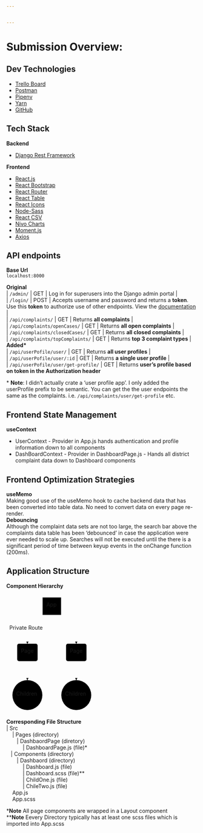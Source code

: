 ```yaml
---


---
```


<h1 id="submission-overview">Submission Overview:</h1>
<h2 id="dev-technologies">Dev Technologies</h2>
<ul>
<li><a href="https://trello.com/invite/b/kopcvyMk/9616e91ac8690334b97cdd2284152f06/nycc-code-challenge">Trello Board</a></li>
<li><a href="https://documenter.getpostman.com/view/6222631/TWDZJc9J#intro">Postman</a></li>
<li><a href="https://pipenv.pypa.io/en/latest/">Pipenv</a></li>
<li><a href="https://classic.yarnpkg.com/en/">Yarn</a></li>
<li><a href="https://github.com/">GitHub</a></li>
</ul>
<h2 id="tech-stack">Tech Stack</h2>
<p><strong>Backend</strong></p>
<ul>
<li><a href="https://www.django-rest-framework.org/">Django Rest Framework</a></li>
</ul>
<p><strong>Frontend</strong></p>
<ul>
<li><a href="https://reactjs.org/">React.js</a></li>
<li><a href="https://react-bootstrap.github.io/">React Bootstrap</a></li>
<li><a href="https://reactrouter.com/web/guides/quick-start">React Router</a></li>
<li><a href="https://react-table.tanstack.com/">React Table</a></li>
<li><a href="https://react-icons.github.io/react-icons/">React Icons</a></li>
<li><a href="https://www.npmjs.com/package/node-sass">Node-Sass</a></li>
<li><a href="https://www.npmjs.com/package/react-csv">React CSV</a></li>
<li><a href="https://nivo.rocks/">Nivo Charts</a></li>
<li><a href="https://momentjs.com/">Moment.js</a></li>
<li><a href="https://www.npmjs.com/package/axios">Axios</a></li>
</ul>
<h2 id="api-endpoints">API endpoints</h2>
<p><strong>Base Url</strong><br>
<code>localhost:8000</code></p>
<p><strong>Original</strong><br>
| <code>/admin/</code> | GET | Log in for superusers into the Django admin portal |<br>
| <code>/login/</code> | POST | Accepts username and password and returns a <strong>token</strong>. Use this <strong>token</strong> to authorize use of other endpoints. View the <a href="https://www.django-rest-framework.org/api-guide/authentication/#basicauthentication">documentation</a> |<br>
| <code>/api/complaints/</code> | GET | Returns <strong>all complaints</strong> |<br>
| <code>/api/complaints/openCases/</code> | GET | Returns <strong>all open complaints</strong> |<br>
| <code>/api/complaints/closedCases/</code> | GET | Returns <strong>all closed complaints</strong> |<br>
| <code>/api/complaints/topComplaints/</code> | GET | Returns <strong>top 3 complaint types</strong> |<br>
<strong>Added*</strong><br>
| <code>/api/userPofile/user/</code> | GET | Returns <strong>all user profiles</strong> |<br>
| <code>/api/userPofile/user/:id</code> | GET | Returns <strong>a single user profile</strong> |<br>
| <code>/api/userPofile/user/get-profile/</code> | GET | Returns <strong>user’s profile based on token in the Authorization header</strong></p>
<p>* <strong>Note</strong>: I didn’t actually crate a ‘user profile app’. I only added the userProfile prefix to be semantic. You can get the the user endpoints the same as the  complaints. i.e. <code>/api/complaints/user/get-profile</code> etc.</p>
<h2 id="frontend-state-management">Frontend State Management</h2>
<p><strong>useContext</strong></p>
<ul>
<li>UserContext - Provider in App.js hands authentication and profile information down to all components</li>
<li>DashBoardContext - Provider in DashboardPage.js - Hands all district complaint data down to Dashboard 		    components</li>
</ul>
<h2 id="frontend-optimization-strategies">Frontend Optimization Strategies</h2>
<p><strong>useMemo</strong><br>
Making good use of the useMemo hook to cache backend data that has been converted  into table data. No need to convert data on every page re-render.<br>
<strong>Debouncing</strong><br>
Although the complaint data sets are not too large, the search bar above the complaints data table has been ‘debounced’ in case the application were ever needed to scale up. Searches will not be executed until the there is a significant period of time  between keyup events in the onChange function (200ms).</p>
<h2 id="application-structure">Application Structure</h2>
<p><strong>Component  Hierarchy</strong></p>
<div class="mermaid"><svg xmlns="http://www.w3.org/2000/svg" id="mermaid-svg-brvfi0PzCcK0FrRY" width="100%" style="max-width: 232.140625px;" viewBox="0 0 232.140625 313.078125"><g transform="translate(-12, -12)"><g class="output"><g class="clusters"></g><g class="edgePaths"><g class="edgePath" style="opacity: 1;"><path class="path" d="M107.7280993852459,66L67.5234375,104L67.5234375,142" marker-end="url(#arrowhead3698)" style="fill:none"></path><defs><marker id="arrowhead3698" viewBox="0 0 10 10" refX="9" refY="5" markerUnits="strokeWidth" markerWidth="8" markerHeight="6" orient="auto"><path d="M 0 0 L 10 5 L 0 10 z" class="arrowheadPath" style="stroke-width: 1; stroke-dasharray: 1, 0;"></path></marker></defs></g><g class="edgePath" style="opacity: 1;"><path class="path" d="M156.3969006147541,66L196.6015625,104L196.6015625,142" marker-end="url(#arrowhead3699)" style="fill:none"></path><defs><marker id="arrowhead3699" viewBox="0 0 10 10" refX="9" refY="5" markerUnits="strokeWidth" markerWidth="8" markerHeight="6" orient="auto"><path d="M 0 0 L 10 5 L 0 10 z" class="arrowheadPath" style="stroke-width: 1; stroke-dasharray: 1, 0;"></path></marker></defs></g><g class="edgePath" style="opacity: 1;"><path class="path" d="M67.5234375,188L67.5234375,213L67.5234375,238" marker-end="url(#arrowhead3700)" style="fill:none"></path><defs><marker id="arrowhead3700" viewBox="0 0 10 10" refX="9" refY="5" markerUnits="strokeWidth" markerWidth="8" markerHeight="6" orient="auto"><path d="M 0 0 L 10 5 L 0 10 z" class="arrowheadPath" style="stroke-width: 1; stroke-dasharray: 1, 0;"></path></marker></defs></g><g class="edgePath" style="opacity: 1;"><path class="path" d="M196.6015625,188L196.6015625,213L196.6015625,238" marker-end="url(#arrowhead3701)" style="fill:none"></path><defs><marker id="arrowhead3701" viewBox="0 0 10 10" refX="9" refY="5" markerUnits="strokeWidth" markerWidth="8" markerHeight="6" orient="auto"><path d="M 0 0 L 10 5 L 0 10 z" class="arrowheadPath" style="stroke-width: 1; stroke-dasharray: 1, 0;"></path></marker></defs></g></g><g class="edgeLabels"><g class="edgeLabel" transform="translate(67.5234375,104)" style="opacity: 1;"><g transform="translate(-47.5234375,-13)" class="label"><foreignObject width="95.046875" height="26"><div xmlns="http://www.w3.org/1999/xhtml" style="display: inline-block; white-space: nowrap;"><span class="edgeLabel">Private Route</span></div></foreignObject></g></g><g class="edgeLabel" transform="" style="opacity: 1;"><g transform="translate(0,0)" class="label"><foreignObject width="0" height="0"><div xmlns="http://www.w3.org/1999/xhtml" style="display: inline-block; white-space: nowrap;"><span class="edgeLabel"></span></div></foreignObject></g></g><g class="edgeLabel" transform="" style="opacity: 1;"><g transform="translate(0,0)" class="label"><foreignObject width="0" height="0"><div xmlns="http://www.w3.org/1999/xhtml" style="display: inline-block; white-space: nowrap;"><span class="edgeLabel"></span></div></foreignObject></g></g><g class="edgeLabel" transform="" style="opacity: 1;"><g transform="translate(0,0)" class="label"><foreignObject width="0" height="0"><div xmlns="http://www.w3.org/1999/xhtml" style="display: inline-block; white-space: nowrap;"><span class="edgeLabel"></span></div></foreignObject></g></g></g><g class="nodes"><g class="node" id="A" transform="translate(132.0625,43)" style="opacity: 1;"><rect rx="0" ry="0" x="-24.390625" y="-23" width="48.78125" height="46"></rect><g class="label" transform="translate(0,0)"><g transform="translate(-14.390625,-13)"><foreignObject width="28.78125" height="26"><div xmlns="http://www.w3.org/1999/xhtml" style="display: inline-block; white-space: nowrap;">App</div></foreignObject></g></g></g><g class="node" id="B" transform="translate(67.5234375,165)" style="opacity: 1;"><rect rx="5" ry="5" x="-26.9765625" y="-23" width="53.953125" height="46"></rect><g class="label" transform="translate(0,0)"><g transform="translate(-16.9765625,-13)"><foreignObject width="33.953125" height="26"><div xmlns="http://www.w3.org/1999/xhtml" style="display: inline-block; white-space: nowrap;">Page</div></foreignObject></g></g></g><g class="node" id="C" transform="translate(196.6015625,165)" style="opacity: 1;"><rect rx="5" ry="5" x="-26.9765625" y="-23" width="53.953125" height="46"></rect><g class="label" transform="translate(0,0)"><g transform="translate(-16.9765625,-13)"><foreignObject width="33.953125" height="26"><div xmlns="http://www.w3.org/1999/xhtml" style="display: inline-block; white-space: nowrap;">Page</div></foreignObject></g></g></g><g class="node" id="D" transform="translate(67.5234375,277.5390625)" style="opacity: 1;"><circle x="-39.5390625" y="-23" r="39.5390625"></circle><g class="label" transform="translate(0,0)"><g transform="translate(-29.5390625,-13)"><foreignObject width="59.078125" height="26"><div xmlns="http://www.w3.org/1999/xhtml" style="display: inline-block; white-space: nowrap;">Children</div></foreignObject></g></g></g><g class="node" id="E" transform="translate(196.6015625,277.5390625)" style="opacity: 1;"><circle x="-39.5390625" y="-23" r="39.5390625"></circle><g class="label" transform="translate(0,0)"><g transform="translate(-29.5390625,-13)"><foreignObject width="59.078125" height="26"><div xmlns="http://www.w3.org/1999/xhtml" style="display: inline-block; white-space: nowrap;">Children</div></foreignObject></g></g></g></g></g></g></svg></div>
<p><strong>Corresponding File Structure</strong><br>
| Src<br>
&nbsp;&nbsp;&nbsp;&nbsp;| Pages (directory)<br>
&nbsp;&nbsp;&nbsp;&nbsp;&nbsp;&nbsp;&nbsp;| DashbaordPage (diretory)<br>
&nbsp;&nbsp;&nbsp;&nbsp;&nbsp;&nbsp;&nbsp;&nbsp;&nbsp;&nbsp;&nbsp;| DashboardPage.js (file)*<br>
&nbsp;&nbsp;&nbsp;| Components (directory)<br>
&nbsp;&nbsp;&nbsp;&nbsp;&nbsp;&nbsp;&nbsp;| Dashbaord (directory)<br>
&nbsp;&nbsp;&nbsp;&nbsp;&nbsp;&nbsp;&nbsp;&nbsp;&nbsp;&nbsp;&nbsp;| Dashboard.js (file)<br>
&nbsp;&nbsp;&nbsp;&nbsp;&nbsp;&nbsp;&nbsp;&nbsp;&nbsp;&nbsp;&nbsp;| Dashboard.scss (file)**<br>
&nbsp;&nbsp;&nbsp;&nbsp;&nbsp;&nbsp;&nbsp;&nbsp;&nbsp;&nbsp;&nbsp;| ChildOne.js (file)<br>
&nbsp;&nbsp;&nbsp;&nbsp;&nbsp;&nbsp;&nbsp;&nbsp;&nbsp;&nbsp;&nbsp;| ChileTwo.js (file)<br>
&nbsp;&nbsp;&nbsp;&nbsp;App.js<br>
&nbsp;&nbsp;&nbsp;&nbsp;App.scss</p>
<p>*<strong>Note</strong> All page components are wrapped in a Layout component<br>
**<strong>Note</strong> Eevery Directory typically has at least one scss files which is imported into App.scss</p>

